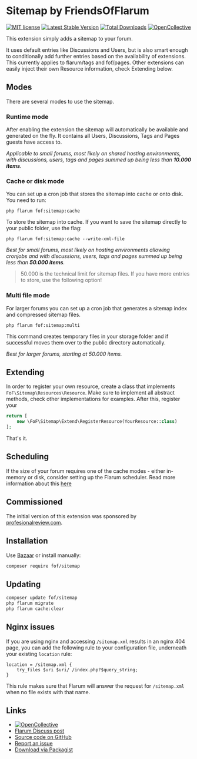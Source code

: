 # Sitemap by FriendsOfFlarum
[![MIT license](https://img.shields.io/badge/license-MIT-blue.svg)](https://github.com/FriendsOfFlarum/sitemap/blob/master/LICENSE.md) [![Latest Stable Version](https://img.shields.io/packagist/v/fof/sitemap.svg)](https://packagist.org/packages/fof/sitemap) [![Total Downloads](https://img.shields.io/packagist/dt/fof/sitemap.svg)](https://packagist.org/packages/fof/sitemap) [![OpenCollective](https://img.shields.io/badge/opencollective-fof-blue.svg)](https://opencollective.com/fof/donate)

This extension simply adds a sitemap to your forum.

It uses default entries like Discussions and Users, but is also smart enough to conditionally add further entries
based on the availability of extensions. This currently applies to flarum/tags and fof/pages. Other extensions
can easily inject their own Resource information, check Extending below.

## Modes

There are several modes to use the sitemap.

### Runtime mode

After enabling the extension the sitemap will automatically be available and generated on the fly. It contains
all Users, Discussions, Tags and Pages guests have access to.

_Applicable to small forums, most likely on shared hosting environments, with discussions, users, tags and pages summed
up being less than **10.000 items**._

### Cache or disk mode

You can set up a cron job that stores the sitemap into cache or onto disk. You need to run:

```
php flarum fof:sitemap:cache
```

To store the sitemap into cache. If you want to save the sitemap directly to your public folder, use the flag:

```
php flarum fof:sitemap:cache --write-xml-file
```

_Best for small forums, most likely on hosting environments allowing cronjobs and with discussions, users, tags and pages summed
up being less than **50.000 items**._

> 50.000 is the technical limit for sitemap files. If you have more entries to store, use the following option!

### Multi file mode

For larger forums you can set up a cron job that generates a sitemap index and compressed sitemap files.

```
php flarum fof:sitemap:multi
```

This command creates temporary files in your storage folder and if successful moves them over to the public
directory automatically.

_Best for larger forums, starting at 50.000 items._

## Extending

In order to register your own resource, create a class that implements `FoF\Sitemap\Resources\Resource`. Make sure
to implement all abstract methods, check other implementations for examples. After this, register your 

```php
return [
    new \FoF\Sitemap\Extend\RegisterResource(YourResource::class)
];
```
That's it.

## Scheduling

If the size of your forum requires one of the cache modes - either in-memory or disk, consider setting up the Flarum scheduler. Read more information about this [here](https://discuss.flarum.org/d/24118)

## Commissioned

The initial version of this extension was sponsored by [profesionalreview.com](https://www.profesionalreview.com/).

## Installation

Use [Bazaar](https://discuss.flarum.org/d/5151) or install manually:

```bash
composer require fof/sitemap
```

## Updating

```bash
composer update fof/sitemap
php flarum migrate
php flarum cache:clear
```

## Nginx issues

If you are using nginx and accessing `/sitemap.xml` results in an nginx 404 page, you can add the following rule to your configuration file, underneath your existing `location` rule:

```
location = /sitemap.xml {
    try_files $uri $uri/ /index.php?$query_string;
}
```

This rule makes sure that Flarum will answer the request for `/sitemap.xml` when no file exists with that name.

## Links

- [![OpenCollective](https://img.shields.io/badge/donate-friendsofflarum-44AEE5?style=for-the-badge&logo=open-collective)](https://opencollective.com/fof/donate)
- [Flarum Discuss post](https://discuss.flarum.org/d/14941)
- [Source code on GitHub](https://github.com/FriendsOfFlarum/sitemap)
- [Report an issue](https://github.com/FriendsOFflarum/sitemap/issues)
- [Download via Packagist](https://packagist.org/packages/fof/sitemap)
